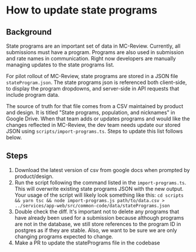# How to update state programs

## Background
State programs are an important set of data in MC-Review. Currently, all submissions must have a program. Programs are also used in submission and rate names in communication. Right now developers are manually managing updates to the state programs list.

For pilot rollout of MC-Review, state programs are stored in a JSON file `stateProgram.json`. The state programs json is referenced both client-side, to display the program dropdowns, and server-side in API requests that include program data.

The source of truth for that file comes from a CSV maintained by product and design. It is titled "State programs, population, and nicknames" in Google Drive. When that team adds or updates programs and would like the changes reflected in MC-Review, the dev team needs update our stored JSON using `scripts/import-programs.ts`. Steps to update this list follows below.

## Steps

1. Download the latest version of csv from google docs when prompted by product/design.
2. Run the script following the command listed in the  `import-programs.ts`. This will overwrite existing state programs JSON with the new output. Your usage of the script will likely look something like this:  `cd scripts && yarn tsc && node import-programs.js path/to/data.csv > ../services/app-web/src/common-code/data/statePrograms.json`
3. Double check the diff. It's important not to delete any programs that have already been used for a submission because although programs are not in the database, we still store references to the program ID in postgres as if they are stable. Also, we want to be sure we are only changing programs expected to change.
4. Make a PR to update the statePrograms file in the codebase
